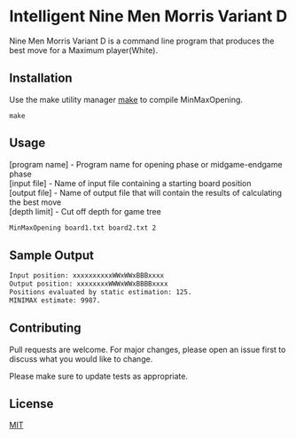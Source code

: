 # Intelligent Nine Men Morris Variant D

Nine Men Morris Variant D is a command line program that produces the best move for a Maximum player(White).

## Installation

Use the make utility manager [make](https://docs.oracle.com/cd/E19957-01/806-3564/Make.html) to compile MinMaxOpening.

```make
make
```

## Usage

[program name] - Program name for opening phase or midgame-endgame phase <br>
[input file] - Name of input file containing a starting board position<br>
[output file] - Name of output file that will contain the results of calculating the best move<br>
[depth limit] - Cut off depth for game tree <br>

```bash
MinMaxOpening board1.txt board2.txt 2
```

## Sample Output

```bash
Input position: xxxxxxxxxxWWxWWxBBBxxxx
Output position: xxxxxxxxWWWxWWxBBBBxxxx
Positions evaluated by static estimation: 125.
MINIMAX estimate: 9987.
```


## Contributing
Pull requests are welcome. For major changes, please open an issue first to discuss what you would like to change.

Please make sure to update tests as appropriate.

## License
[MIT](https://choosealicense.com/licenses/mit/)
